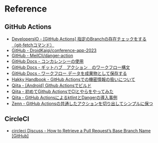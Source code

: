 # Reference

## GitHub Actions
- [DevelopersIO - [GitHub Actions] 指定のBranchの存在チェックをする（git-fetchコマンド）](https://dev.classmethod.jp/articles/github-actions-check-if-specific-branch-is-existing/)
- [GitHub - DroidKaigi/conference-app-2023](https://github.com/DroidKaigi/conference-app-2023)
- [GitHub - MeilCli/danger-action](https://github.com/MeilCli/danger-action)
- [GitHub Docs - コンカレンシーの使用](https://docs.github.com/ja/actions/using-jobs/using-concurrency)
- [GitHub Docs - ギットハブ　アクション　のワークフロー構文](https://docs.github.com/ja/actions/using-workflows/workflow-syntax-for-github-actions)
- [GitHub Docs - ワークフロー データを成果物として保存する](https://docs.github.com/ja/actions/using-workflows/storing-workflow-data-as-artifacts)
- [Hakky Handbook - GitHub Actionsでの機密情報の扱いについて](https://book.st-hakky.com/hakky/github-actions-secret/)
- [Qiita - [Android] Github Actionsでビルド](https://qiita.com/shimizu-you/items/33735dcdd2f89837704f)
- [Qiita - 初めてGithub ActionsでCIとやらをやってみた](https://qiita.com/mi_iroha/items/d52d5ea670696fa49474)
- [Qiita - GitHub ActionsによるktlintとDangerの導入事例](https://qiita.com/mgre_tanabe/items/04515dc1b678b4d21444)
- [Zenn - GitHub Actionsの共通したアクションを切り出してシンプルに保つ](https://zenn.dev/stafes_blog/articles/ikkitang-a694b8afeb66f5)

## CircleCI
- [circleci Discuss - How to Retrieve a Pull Request’s Base Branch Name [GitHub]](https://discuss.circleci.com/t/how-to-retrieve-a-pull-requests-base-branch-name-github/36911)